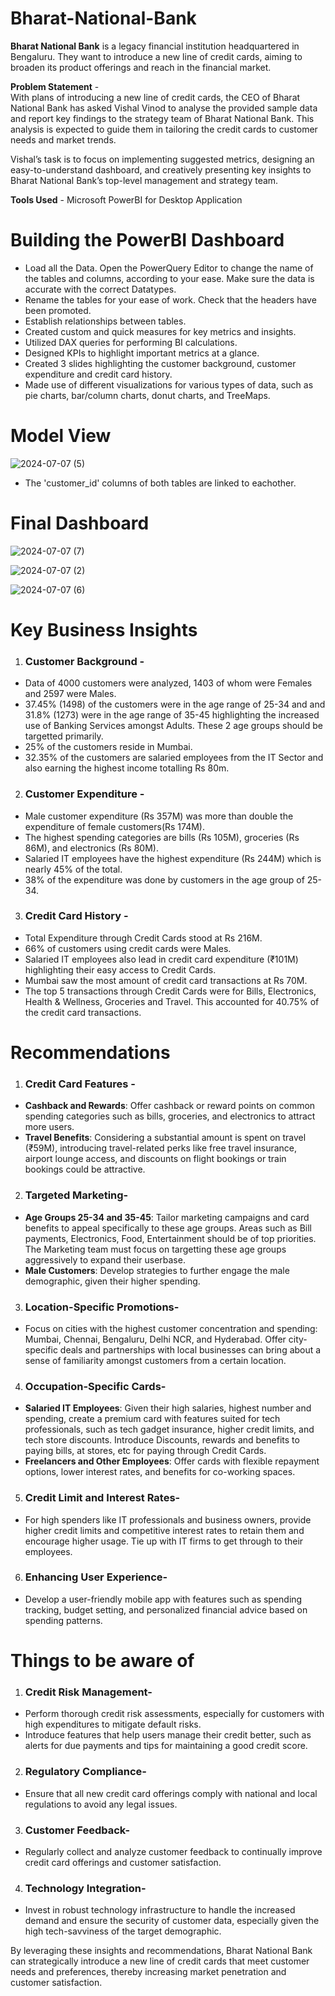 # Bharat-National-Bank

 **Bharat National Bank** is a legacy financial institution headquartered in Bengaluru. They
 want to introduce a new line of credit cards, aiming to broaden its product
 offerings and reach in the financial market.   

 **Problem Statement** -    
 With plans of introducing a new line of credit cards, the CEO of Bharat National Bank has asked Vishal Vinod to analyse the provided sample data and
 report key findings to the strategy team of Bharat National Bank. This analysis is
 expected to guide them in tailoring the credit cards to customer needs and
 market trends.   

Vishal’s task is to focus on implementing suggested metrics, designing an easy-to-understand dashboard, and creatively presenting key insights to Bharat National Bank’s top-level management and strategy team.   

**Tools Used** - Microsoft PowerBI for Desktop Application   

# Building the PowerBI Dashboard  

* Load all the Data. Open the PowerQuery Editor to change the name of the tables and columns, according to your ease. Make sure the data is accurate with the correct Datatypes.  
* Rename the tables for your ease of work. Check that the headers have been promoted.   
* Establish relationships between tables.   
* Created custom and quick measures for key metrics and insights.   
* Utilized DAX queries for performing BI calculations.
* Designed KPIs to highlight important metrics at a glance.
* Created 3 slides highlighting the customer background, customer expenditure and credit card history. 
* Made use of different visualizations for various types of data, such as pie charts, bar/column charts, donut charts, and TreeMaps.

# Model View   

  ![2024-07-07 (5)](https://github.com/vishalvinod175/Bharat-National-Bank/assets/164670302/f7675ad0-d064-46ab-91b2-d44875848dd6)

  * The 'customer_id' columns of both tables are linked to eachother.
 
  # Final Dashboard

  ![2024-07-07 (7)](https://github.com/vishalvinod175/Bharat-National-Bank/assets/164670302/1d2511d8-cbd5-4949-875d-ddee7f8408d4)


  ![2024-07-07 (2)](https://github.com/vishalvinod175/Bharat-National-Bank/assets/164670302/5396af6a-5908-497a-a6e9-a1295f20a281)

  ![2024-07-07 (6)](https://github.com/vishalvinod175/Bharat-National-Bank/assets/164670302/5f243e53-82e0-40f5-8de3-c0c8877a603a)


# Key Business Insights
1. ### Customer Background -
* Data of 4000 customers were analyzed, 1403 of whom were Females and 2597 were Males.
* 37.45% (1498) of the customers were in the age range of 25-34 and and 31.8% (1273) were in the age range of 35-45 highlighting the increased use of Banking Services amongst Adults. These 2 age groups should be targetted primarily.
* 25% of the customers reside in Mumbai.
* 32.35% of the customers are salaried employees from the IT Sector and also earning the highest income totalling Rs 80m.

2. ### Customer Expenditure -
* Male customer expenditure (Rs 357M) was more than double the expenditure of female customers(Rs 174M).
* The highest spending categories are bills (Rs 105M), groceries (Rs 86M), and electronics (Rs 80M).
* Salaried IT employees have the highest expenditure (Rs 244M) which is nearly 45% of the total.
* 38% of the expenditure was done by customers in the age group of 25-34.

3. ### Credit Card History -
* Total Expenditure through Credit Cards stood at Rs 216M.
* 66% of customers using credit cards were Males.
* Salaried IT employees also lead in credit card expenditure (₹101M) highlighting their easy access to Credit Cards.
* Mumbai saw the most amount of credit card transactions at Rs 70M.
* The top 5 transactions through Credit Cards were for Bills, Electronics, Health & Wellness, Groceries and Travel. This accounted for 40.75% of the credit card transactions.

# Recommendations   

1. ### Credit Card Features -
* **Cashback and Rewards**: Offer cashback or reward points on common spending categories such as bills, groceries, and electronics to attract more users.
* **Travel Benefits**: Considering a substantial amount is spent on travel (₹59M), introducing travel-related perks like free travel insurance, airport lounge access, and discounts on flight bookings or train bookings could be attractive.

2. ### Targeted Marketing-
* **Age Groups 25-34 and 35-45**: Tailor marketing campaigns and card benefits to appeal specifically to these age groups. Areas such as Bill payments, Electronics, Food, Entertainment should be of top priorities. The Marketing team must focus on targetting these age groups aggressively to expand their userbase. 
* **Male Customers**: Develop strategies to further engage the male demographic, given their higher spending.

3. ### Location-Specific Promotions-
* Focus on cities with the highest customer concentration and spending: Mumbai, Chennai, Bengaluru, Delhi NCR, and Hyderabad. Offer city-specific deals and partnerships with local businesses can bring about a sense of familiarity amongst customers from a certain location.

4. ### Occupation-Specific Cards-
* **Salaried IT Employees**: Given their high salaries, highest number and spending, create a premium card with features suited for tech professionals, such as tech gadget insurance, higher credit limits, and tech store discounts. Introduce Discounts, rewards and benefits to paying bills, at stores, etc for paying through Credit Cards.
* **Freelancers and Other Employees**: Offer cards with flexible repayment options, lower interest rates, and benefits for co-working spaces.

5. ### Credit Limit and Interest Rates-
* For high spenders like IT professionals and business owners, provide higher credit limits and competitive interest rates to retain them and encourage higher usage. Tie up with IT firms to get through to their employees. 

6. ### Enhancing User Experience-
* Develop a user-friendly mobile app with features such as spending tracking, budget setting, and personalized financial advice based on spending patterns.

# Things to be aware of   

1. ### Credit Risk Management-
* Perform thorough credit risk assessments, especially for customers with high expenditures to mitigate default risks.
* Introduce features that help users manage their credit better, such as alerts for due payments and tips for maintaining a good credit score.
2.  ### Regulatory Compliance-
* Ensure that all new credit card offerings comply with national and local regulations to avoid any legal issues.
3. ### Customer Feedback-
* Regularly collect and analyze customer feedback to continually improve credit card offerings and customer satisfaction.   
4. ### Technology Integration-
* Invest in robust technology infrastructure to handle the increased demand and ensure the security of customer data, especially given the high tech-savviness of the target demographic.   



By leveraging these insights and recommendations, Bharat National Bank can strategically introduce a new line of credit cards that meet customer needs and preferences, thereby increasing market penetration and customer satisfaction.





 


